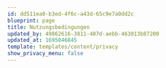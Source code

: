 ```yaml
---
id: dd511ea0-b3ed-4f6c-a43d-65c9e7a0dd2c
blueprint: page
title: Nutzungsbedingungen
updated_by: 49862616-3811-407d-aebb-463013b87200
updated_at: 1695046845
template: templates/content/privacy
show_privacy_menu: false
---
```


